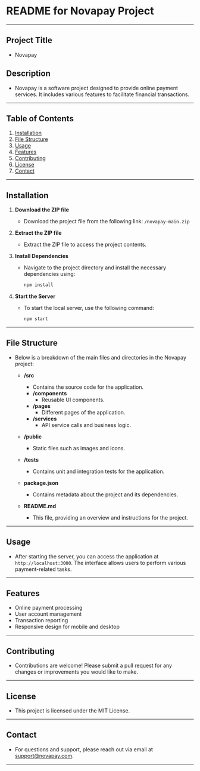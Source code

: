 # README for Novapay Project

---

## Project Title
- Novapay

## Description
- Novapay is a software project designed to provide online payment services. It includes various features to facilitate financial transactions.

---

## Table of Contents
1. [Installation](#installation)
2. [File Structure](#file-structure)
3. [Usage](#usage)
4. [Features](#features)
5. [Contributing](#contributing)
6. [License](#license)
7. [Contact](#contact)

---

## Installation
1. **Download the ZIP file**
   - Download the project file from the following link: `/novapay-main.zip`
   
2. **Extract the ZIP file**
   - Extract the ZIP file to access the project contents.

3. **Install Dependencies**
   - Navigate to the project directory and install the necessary dependencies using:
     ```bash
     npm install
     ```

4. **Start the Server**
   - To start the local server, use the following command:
     ```bash
     npm start
     ```

---

## File Structure
- Below is a breakdown of the main files and directories in the Novapay project:

  - **/src**
    - Contains the source code for the application.
    - **/components**
      - Reusable UI components.
    - **/pages**
      - Different pages of the application.
    - **/services**
      - API service calls and business logic.

  - **/public**
    - Static files such as images and icons.

  - **/tests**
    - Contains unit and integration tests for the application.

  - **package.json**
    - Contains metadata about the project and its dependencies.

  - **README.md**
    - This file, providing an overview and instructions for the project.

---

## Usage
- After starting the server, you can access the application at `http://localhost:3000`. The interface allows users to perform various payment-related tasks.

---

## Features
- Online payment processing
- User account management
- Transaction reporting
- Responsive design for mobile and desktop

---

## Contributing
- Contributions are welcome! Please submit a pull request for any changes or improvements you would like to make.

---

## License
- This project is licensed under the MIT License.

---

## Contact
- For questions and support, please reach out via email at [support@novapay.com](mailto:support@novapay.com).

---
